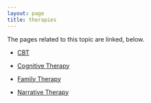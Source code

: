 ```yaml
---
layout: page
title: therapies
---
```


The pages related to this topic are linked, below.

<p></p><ul><p></p>

<p></p><li><a href="http://gerald.nz/categories/cbt.html" title="CBT">CBT</a></li><p></p>

<p></p><li><a href="http://gerald.nz/categories/cognitivetherapy.html" title="Cognitive Therapy">Cognitive Therapy</a></li><p></p>

<p></p><li><a href="http://gerald.nz/categories/familytherapy.html" title="Family Therapy">Family Therapy</a></li><p></p>

<p></p><li><a href="http://gerald.nz/categories/narrativetherapy.html" title="Narrative Therapy">Narrative Therapy</a></li><p></p>

<p></p></ul><p></p>

